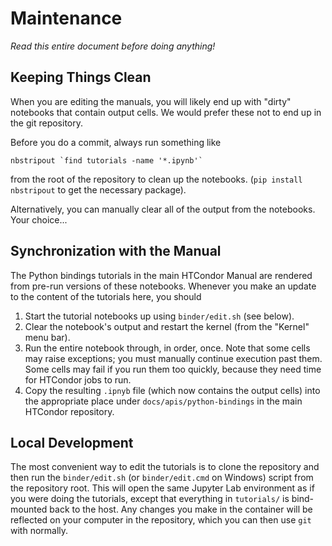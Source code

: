 # Maintenance

*Read this entire document before doing anything!*

## Keeping Things Clean

When you are editing the manuals, you will likely end up with "dirty" notebooks
that contain output cells. We would prefer these not to end up in the git repository.

Before you do a commit, always run something like 
```
nbstripout `find tutorials -name '*.ipynb'`
```
from the root of the repository to clean up the notebooks.
(`pip install nbstripout` to get the necessary package).

Alternatively, you can manually clear all of the output from the notebooks.
Your choice...

## Synchronization with the Manual

The Python bindings tutorials in the main HTCondor Manual are rendered from 
pre-run versions of these notebooks.
Whenever you make an update to the content of the tutorials here, you should

1. Start the tutorial notebooks up using `binder/edit.sh` (see below).
1. Clear the notebook's output and restart the kernel (from the "Kernel" menu bar).
1. Run the entire notebook through, in order, once. 
   Note that some cells may raise exceptions; you must manually continue execution past them.
   Some cells may fail if you run them too quickly, because they need time for HTCondor jobs to run.
1. Copy the resulting `.ipnyb` file (which now contains the output cells) into 
   the appropriate place under `docs/apis/python-bindings` in the main HTCondor repository.

## Local Development

The most convenient way to edit the tutorials is to clone the repository and then
run the `binder/edit.sh` (or `binder/edit.cmd` on Windows) script from the repository root.
This will open the same Jupyter Lab environment as if you were doing the tutorials,
except that everything in `tutorials/` is bind-mounted back to the host.
Any changes you make in the container will be reflected on your computer in the repository,
which you can then use `git` with normally.

